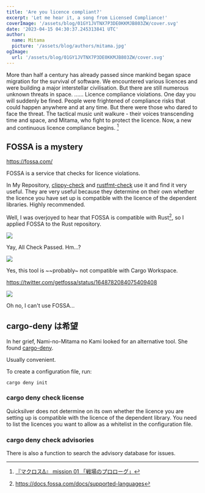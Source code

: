 ```yaml
---
title: 'Are you licence compliant?'
excerpt: 'Let me hear it, a song from Licensed Compliance!'
coverImage: '/assets/blog/01GY1JVTNX7P3DE0KKMJB803ZW/cover.svg'
date: '2023-04-15 04:30:37.245313841 UTC'
author:
  name: Mitama
  picture: '/assets/blog/authors/mitama.jpg'
ogImage:
  url: '/assets/blog/01GY1JVTNX7P3DE0KKMJB803ZW/cover.svg'
---
```


More than half a century has already passed since mankind began space migration for the survival of software.
We encountered various licences and were building a major interstellar civilisation.
But there are still numerous unknown threats in space. ......
Licence compliance violations. One day you will suddenly be fined.
People were frightened of compliance risks that could happen anywhere and at any time.
But there were those who dared to face the threat.
The tactical music unit walkure - their voices transcending time and space, and Mitama, who fight to protect the licence.
Now, a new and continuous licence compliance begins. [^1]

## FOSSA is a mystery

https://fossa.com/

FOSSA is a service that checks for licence violations.

In My Repository, [clippy-check](https://github.com/LoliGothick/clippy-check) and [rustfmt-check](https://github.com/LoliGothick/rustfmt-check ) use it and find it very useful.
They are very useful because they determine on their own whether the licence you have set up is compatible with the licence of the dependent libraries.
Highly recommended.

Well, I was overjoyed to hear that FOSSA is compatible with Rust[^2], so I applied FOSSA to the Rust repository.

![](https://storage.googleapis.com/zenn-user-upload/e5b63c1effa6-20230415.png)

Yay, All Check Passed. Hm...?

![](https://storage.googleapis.com/zenn-user-upload/ea078d438800-20230415.png)

Yes, this tool is ~~probably~ not compatible with Cargo Workspace.

https://twitter.com/getfossa/status/1648782084075409408

![](https://storage.googleapis.com/zenn-user-upload/7895e4e4f486-20230415.png)

Oh no, I can't use FOSSA...

## cargo-deny は希望

In her grief, Nami-no-Mitama no Kami looked for an alternative tool.
She found [cargo-deny](https://github.com/EmbarkStudios/cargo-deny).

Usually convenient.

To create a configuration file, run:

```shell
cargo deny init
```

### cargo deny check license

Quicksilver does not determine on its own whether the licence you are setting up is compatible with the licence of the dependent library.
You need to list the licences you want to allow as a whitelist in the configuration file.

### cargo deny check advisories

There is also a function to search the advisory database for issues.


[^1]: [『マクロスΔ』 mission 01 「戦場のプロローグ」](https://www.youtube.com/watch?v=afma-8wvPNQ)
[^2]: https://docs.fossa.com/docs/supported-languages
